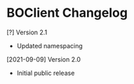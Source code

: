 # BOClient Changelog

[?] Version 2.1
   - Updated namespacing

[2021-09-09] Version 2.0
   - Initial public release

